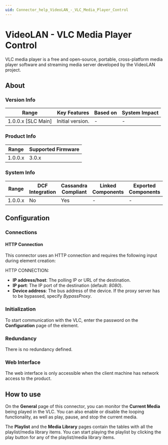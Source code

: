 ```yaml
---
uid: Connector_help_VideoLAN_-_VLC_Media_Player_Control
---
```


# VideoLAN - VLC Media Player Control

VLC media player is a free and open-source, portable, cross-platform media player software and streaming media server developed by the VideoLAN project.

## About

### Version Info

| Range                | Key Features     | Based on     | System Impact     |
|----------------------|------------------|--------------|-------------------|
| 1.0.0.x [SLC Main]   | Initial version. | -            | -                 |

### Product Info

| Range     | Supported Firmware     |
|-----------|------------------------|
| 1.0.0.x   | 3.0.x                  |

### System Info

| Range     | DCF Integration     | Cassandra Compliant     | Linked Components     | Exported Components     |
|-----------|---------------------|-------------------------|-----------------------|-------------------------|
| 1.0.0.x   | No                  | Yes                     | -                     | -                       |

## Configuration

### Connections

#### HTTP Connection

This connector uses an HTTP connection and requires the following input during element creation:

HTTP CONNECTION:

- **IP address/host**: The polling IP or URL of the destination.
- **IP port**: The IP port of the destination (default: *8080*).
- **Device address**: The bus address of the device. If the proxy server has to be bypassed, specify *BypassProxy*.

### Initialization

To start communication with the VLC, enter the password on the **Configuration** page of the element.

### Redundancy

There is no redundancy defined.

### Web Interface

The web interface is only accessible when the client machine has network access to the product.

## How to use

On the **General** page of this connector, you can monitor the **Current Media** being played in the VLC. You can also enable or disable the looping functionality, as well as play, pause, and stop the current media.

The **Playlist** and the **Media Library** pages contain the tables with all the playlist/media library items. You can start playing the playlist by clicking the play button for any of the playlist/media library items.
